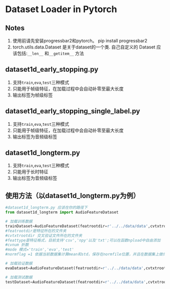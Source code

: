# Dataset Loader in Pytorch

## Notes

1. 使用前请先安装progressbar2和pytorch。 pip install progressbar2
2. torch.utils.data.Dataset 是关于dataset的一个类. 自己自定义的 Dataset 应该包括:`__len__` 和`__getitem__` 方法

## dataset1d_early_stopping.py

1. 支持`train`,`eva`,`test`三种模式
2. 只能用于帧级特征，在加载过程中会自动补零至最大长度
3. 输出标签为帧级标签

## dataset1d_early_stopping_single_label.py

1. 支持`train`,`eva`,`test`三种模式
2. 只能用于帧级特征，在加载过程中会自动补零至最大长度
3. 输出标签为音频级标签

## dataset1d_longterm.py

1. 支持`train`,`eva`,`test`三种模式
2. 只能用于长时特征
3. 输出标签为音频级标签

## 使用方法（以dataset1d_longterm.py为例）

```python
#dataset1d_longterm.py 应该在你的路径下
from dataset1d_longterm import AudioFeatureDataset

# 加载训练数据
trainDataset=AudioFeatureDataset(featrootdir=r'../../data/data',cvtxtrootdir=r'../../CV/folds',feattype='csv',cvnum=1,mode='train',normflag=1,normfile='ms1.npy')
#featrootdir是特征所在的文件夹
#cvtxtrootdir 交叉验证文件所在的文件夹
#feattype是特征格式，目前支持'csv','npy'以及'txt';可以在函数npload中自由添加
#cvnum 折数
#mode 模式='train','eva','test'
#normflag =1 依据当前数据集计算mean和std，保存在normfile位置，并且在数据集上做归一化处理；=0 读取保存在normfile位置的归一化文件，并在数据集上做归一化处理；=-1 不做任何归一化，此时normfile参数无效

# 加载验证数据
evaDataset=AudioFeatureDataset(featrootdir=r'../../data/data',cvtxtrootdir=r'../../CV/folds',feattype='csv',cvnum=1,mode='eva',normflag=0,normfile='ms1.npy')

# 加载测试数据
testDataset=AudioFeatureDataset(featrootdir=r'../../data/data',cvtxtrootdir=r'../../CV/folds',feattype='csv',cvnum=1,mode='test',normflag=0,normfile='ms1.npy')
````
